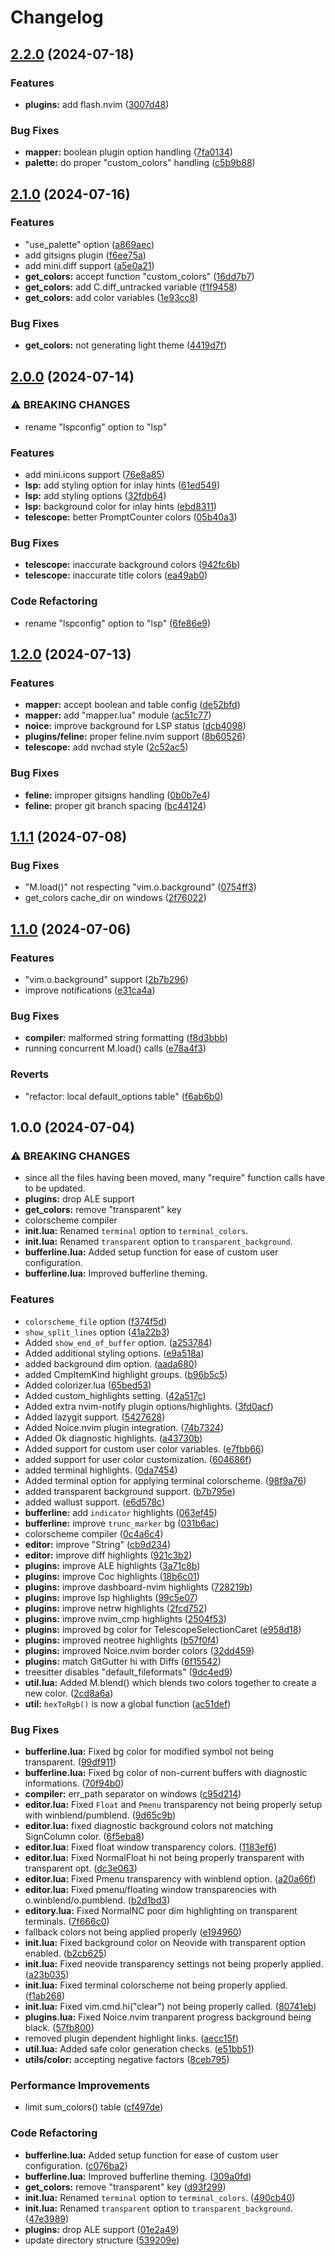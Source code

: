 # Changelog

## [2.2.0](https://github.com/RedsXDD/neopywal.nvim/compare/v2.1.0...v2.2.0) (2024-07-18)


### Features

* **plugins:** add flash.nvim ([3007d48](https://github.com/RedsXDD/neopywal.nvim/commit/3007d48d1ece0a7a8290c299ce451aa8fcee918b))


### Bug Fixes

* **mapper:** boolean plugin option handling ([7fa0134](https://github.com/RedsXDD/neopywal.nvim/commit/7fa0134a1e84fca9f719d0f942ea968b210165d0))
* **palette:** do proper "custom_colors" handling ([c5b9b88](https://github.com/RedsXDD/neopywal.nvim/commit/c5b9b882122d43d2a253b8cf341617b7128ab5f5))

## [2.1.0](https://github.com/RedsXDD/neopywal.nvim/compare/v2.0.0...v2.1.0) (2024-07-16)


### Features

* "use_palette" option ([a869aec](https://github.com/RedsXDD/neopywal.nvim/commit/a869aecf4157e0bc8d83e11d27a1155ab22599fc))
* add gitsigns plugin ([f6ee75a](https://github.com/RedsXDD/neopywal.nvim/commit/f6ee75af915c803a60a574b90710ca27870d4deb))
* add mini.diff support ([a5e0a21](https://github.com/RedsXDD/neopywal.nvim/commit/a5e0a21bccde196860b24e1d7123a3738a92c826))
* **get_colors:** accept function "custom_colors" ([16dd7b7](https://github.com/RedsXDD/neopywal.nvim/commit/16dd7b7ca6f139ebe80824bcf3f4e3177e509feb))
* **get_colors:** add C.diff_untracked variable ([f1f9458](https://github.com/RedsXDD/neopywal.nvim/commit/f1f9458ba96716bb83b86d2d47fc2011327f9e9b))
* **get_colors:** add color variables ([1e93cc8](https://github.com/RedsXDD/neopywal.nvim/commit/1e93cc864e7e411de4a973e760c21c83d1422698))


### Bug Fixes

* **get_colors:** not generating light theme ([4419d7f](https://github.com/RedsXDD/neopywal.nvim/commit/4419d7fbcc04099b04240f89cd468b5016a598a6))

## [2.0.0](https://github.com/RedsXDD/neopywal.nvim/compare/v1.2.0...v2.0.0) (2024-07-14)


### ⚠ BREAKING CHANGES

* rename "lspconfig" option to "lsp"

### Features

* add mini.icons support ([76e8a85](https://github.com/RedsXDD/neopywal.nvim/commit/76e8a8508676d21d6f8e5754c947179f3b28cb57))
* **lsp:** add styling option for inlay hints ([61ed549](https://github.com/RedsXDD/neopywal.nvim/commit/61ed5492c79976a24083822bc88885ed0e809585))
* **lsp:** add styling options ([32fdb64](https://github.com/RedsXDD/neopywal.nvim/commit/32fdb64c46e7b8c3603b278a3788d7ce18ec3233))
* **lsp:** background color for inlay hints ([ebd8311](https://github.com/RedsXDD/neopywal.nvim/commit/ebd831127832deb3bf0b80c22b90c3ab64bf78b5))
* **telescope:** better PromptCounter colors ([05b40a3](https://github.com/RedsXDD/neopywal.nvim/commit/05b40a37f8cea0f24bfcd173a797e0a1461916d7))


### Bug Fixes

* **telescope:** inaccurate background colors ([942fc6b](https://github.com/RedsXDD/neopywal.nvim/commit/942fc6b9cfb4b304160738041e950e5a081a0b24))
* **telescope:** inaccurate title colors ([ea49ab0](https://github.com/RedsXDD/neopywal.nvim/commit/ea49ab043fe607575e989ecc73227f8709ce0714))


### Code Refactoring

* rename "lspconfig" option to "lsp" ([6fe86e9](https://github.com/RedsXDD/neopywal.nvim/commit/6fe86e974f0da4716080a29463772e5f257bd28f))

## [1.2.0](https://github.com/RedsXDD/neopywal.nvim/compare/v1.1.1...v1.2.0) (2024-07-13)


### Features

* **mapper:** accept boolean and table config ([de52bfd](https://github.com/RedsXDD/neopywal.nvim/commit/de52bfd01455c91bfc2bd043fe20bed245784339))
* **mapper:** add "mapper.lua" module ([ac51c77](https://github.com/RedsXDD/neopywal.nvim/commit/ac51c7762cfde7905d4208987312fc5c4bb99559))
* **noice:** improve background for LSP status ([dcb4098](https://github.com/RedsXDD/neopywal.nvim/commit/dcb409821aa828358e4c963b566659bfd374682e))
* **plugins/feline:** proper feline.nvim support ([8b60526](https://github.com/RedsXDD/neopywal.nvim/commit/8b605260297a100e7f611538fc614a178846b67f))
* **telescope:** add nvchad style ([2c52ac5](https://github.com/RedsXDD/neopywal.nvim/commit/2c52ac51f5ca04c3c46ac0ab2ca87332469c8aeb))


### Bug Fixes

* **feline:** improper gitsigns handling ([0b0b7e4](https://github.com/RedsXDD/neopywal.nvim/commit/0b0b7e48e21716b3aebaa4bc46cef2b6195aa8f2))
* **feline:** proper git branch spacing ([bc44124](https://github.com/RedsXDD/neopywal.nvim/commit/bc4412455710adce831d937a7562b6cfbf1460fc))

## [1.1.1](https://github.com/RedsXDD/neopywal.nvim/compare/v1.1.0...v1.1.1) (2024-07-08)


### Bug Fixes

* "M.load()" not respecting "vim.o.background" ([0754ff3](https://github.com/RedsXDD/neopywal.nvim/commit/0754ff354046b10b8d7a93c8951215b8b840f621))
* get_colors cache_dir on windows ([2f76022](https://github.com/RedsXDD/neopywal.nvim/commit/2f76022b5256a53f700225384ed1b2c1e5ae1e18))

## [1.1.0](https://github.com/RedsXDD/neopywal.nvim/compare/v1.0.0...v1.1.0) (2024-07-06)


### Features

* "vim.o.background" support ([2b7b296](https://github.com/RedsXDD/neopywal.nvim/commit/2b7b296d01544c9cecf2b497172c1a6d04b8d831))
* improve notifications ([e31ca4a](https://github.com/RedsXDD/neopywal.nvim/commit/e31ca4a2c0c70412a4738fc9df2963f907eef3eb))


### Bug Fixes

* **compiler:** malformed string formatting ([f8d3bbb](https://github.com/RedsXDD/neopywal.nvim/commit/f8d3bbb4416be079cc31a1210b483d3eb72bf8eb))
* running concurrent M.load() calls ([e78a4f3](https://github.com/RedsXDD/neopywal.nvim/commit/e78a4f30ba2675934d6fcff4e66ba602b1d8b9e7))


### Reverts

* "refactor: local default_options table" ([f6ab6b0](https://github.com/RedsXDD/neopywal.nvim/commit/f6ab6b0353da241f0dc1d6d02138b003f88e0d63))

## 1.0.0 (2024-07-04)


### ⚠ BREAKING CHANGES

* since all the files having been moved, many "require" function calls have to be updated.
* **plugins:** drop ALE support
* **get_colors:** remove "transparent" key
* colorscheme compiler
* **init.lua:** Renamed `terminal` option to `terminal_colors`.
* **init.lua:** Renamed `transparent` option to `transparent_background`.
* **bufferline.lua:** Added setup function for ease of custom user configuration.
* **bufferline.lua:** Improved bufferline theming.

### Features

* `colorscheme_file` option ([f374f5d](https://github.com/RedsXDD/neopywal.nvim/commit/f374f5d25e4bc9ecd457f01d31557de61246e02d))
* `show_split_lines` option ([41a22b3](https://github.com/RedsXDD/neopywal.nvim/commit/41a22b3a0dff9b7101833b020044c13ad0964335))
* Added `show_end_of_buffer` option. ([a253784](https://github.com/RedsXDD/neopywal.nvim/commit/a2537846841be684e8f3a57843e5cbd1fb355bfd))
* Added additional styling options. ([e9a518a](https://github.com/RedsXDD/neopywal.nvim/commit/e9a518a71ab98dc96718c85c48458d2efb295ca4))
* added background dim option. ([aada680](https://github.com/RedsXDD/neopywal.nvim/commit/aada68043bc417886015f1b10247c8c9309770e2))
* added CmpItemKind highlight groups. ([b96b5c5](https://github.com/RedsXDD/neopywal.nvim/commit/b96b5c52297ac34649f8b2263814075293b9d7c9))
* Added colorizer.lua ([65bed53](https://github.com/RedsXDD/neopywal.nvim/commit/65bed53ab3b4324c1657cbb00f97a98e94928d4c))
* Added custom_highlights setting. ([42a517c](https://github.com/RedsXDD/neopywal.nvim/commit/42a517c8ffa6ef822b20acf8a2201dab13b61d2f))
* Added extra nvim-notify plugin options/highlights. ([3fd0acf](https://github.com/RedsXDD/neopywal.nvim/commit/3fd0acf86a6349a77aed84257f1fdd74e65530b2))
* Added lazygit support. ([5427628](https://github.com/RedsXDD/neopywal.nvim/commit/5427628888c137a92a8b2d51f82d525507882a53))
* Added Noice.nvim plugin integration. ([74b7324](https://github.com/RedsXDD/neopywal.nvim/commit/74b73244c00a88661dd9b3ead1b211056fe2e6bd))
* Added Ok diagnostic highlights. ([a43730b](https://github.com/RedsXDD/neopywal.nvim/commit/a43730bd13a2f89ee1bd1ba2cc65c625f70fc3b9))
* Added support for custom user color variables. ([e7fbb66](https://github.com/RedsXDD/neopywal.nvim/commit/e7fbb66683ab027bb39c04ffe43b240e38efe14d))
* added support for user color customization. ([604686f](https://github.com/RedsXDD/neopywal.nvim/commit/604686ff5ec56c9584574d116b4023d6d266a49e))
* added terminal highlights. ([0da7454](https://github.com/RedsXDD/neopywal.nvim/commit/0da74545973c882d65d7f89e2c6bd5050b127c08))
* Added terminal option for applying terminal colorscheme. ([98f9a76](https://github.com/RedsXDD/neopywal.nvim/commit/98f9a76143dadc28e0d7ea1086df1782736c5a5a))
* added transparent background support. ([b7b795e](https://github.com/RedsXDD/neopywal.nvim/commit/b7b795e4c55ef50d85a3699011b85723539e74b3))
* added wallust support. ([e6d578c](https://github.com/RedsXDD/neopywal.nvim/commit/e6d578ccc6b5a6ebaa5ba47ddf7a4ca7af1c0930))
* **bufferline:** add `indicator` highlights ([063ef45](https://github.com/RedsXDD/neopywal.nvim/commit/063ef453bbb4bfc9d0bf50901b04d722c7882146))
* **bufferline:** improve `trunc_marker` bg ([031b6ac](https://github.com/RedsXDD/neopywal.nvim/commit/031b6ac2903c91351383d36926fbb5990febfa95))
* colorscheme compiler ([0c4a6c4](https://github.com/RedsXDD/neopywal.nvim/commit/0c4a6c44e942502bd27230f40bd0576fb2b16dd8))
* **editor:** improve "String" ([cb9d234](https://github.com/RedsXDD/neopywal.nvim/commit/cb9d234a6306b71b4c56c52c21b89c8543a87656))
* **editor:** improve diff highlights ([921c3b2](https://github.com/RedsXDD/neopywal.nvim/commit/921c3b2fc3ac5b3016d1362de9cd3190878381a2))
* **plugins:** improve ALE highlights ([3a71c8b](https://github.com/RedsXDD/neopywal.nvim/commit/3a71c8ba9e62dc3c25c39f63bc14e0e49236d4a3))
* **plugins:** improve Coc highlights ([18b6c01](https://github.com/RedsXDD/neopywal.nvim/commit/18b6c01092a240e2e0776279aaabd264ae3fef98))
* **plugins:** improve dashboard-nvim highlights ([728219b](https://github.com/RedsXDD/neopywal.nvim/commit/728219b3a43f3955c745ed11a50543ac79e506da))
* **plugins:** improve lsp highlights ([99c5e07](https://github.com/RedsXDD/neopywal.nvim/commit/99c5e0766117893f662d29044b4af9fc904cba04))
* **plugins:** improve netrw highlights ([2fcd752](https://github.com/RedsXDD/neopywal.nvim/commit/2fcd75248bfd765175503e06c242d09f5638821e))
* **plugins:** improve nvim_cmp highlights ([2504f53](https://github.com/RedsXDD/neopywal.nvim/commit/2504f536e3948c48da2a35282bc5132762e51b4a))
* **plugins:** improved bg color for TelescopeSelectionCaret ([e958d18](https://github.com/RedsXDD/neopywal.nvim/commit/e958d1895afdd0ea3bf2534f4600ff8079af6dd8))
* **plugins:** improved neotree highlights ([b57f0f4](https://github.com/RedsXDD/neopywal.nvim/commit/b57f0f4b00278129d9ff18c6d85b46449608b092))
* **plugins:** improved Noice.nvim border colors ([32dd459](https://github.com/RedsXDD/neopywal.nvim/commit/32dd459028ce5a7d22d6a1bdaaf1a2e73e5309b2))
* **plugins:** match GitGutter hi with Diffs ([6f15542](https://github.com/RedsXDD/neopywal.nvim/commit/6f15542cb676a2dffe11272bec1fa495b71e60f0))
* treesitter disables "default_fileformats" ([9dc4ed9](https://github.com/RedsXDD/neopywal.nvim/commit/9dc4ed9a1a0d0d1feec18596dc7152872c37ec47))
* **util.lua:** Added M.blend() which blends two colors together to create a new color. ([2cd8a6a](https://github.com/RedsXDD/neopywal.nvim/commit/2cd8a6a04d03fbc3b253cb3916b0a17c8eba2c06))
* **util:** `hexToRgb()` is now a global function ([ac51def](https://github.com/RedsXDD/neopywal.nvim/commit/ac51def7f4f46dbe1071d126786d8723273fc250))


### Bug Fixes

* **bufferline.lua:** Fixed bg color for modified symbol not being transparent. ([99df911](https://github.com/RedsXDD/neopywal.nvim/commit/99df911e9fda12947d3c6cae08d709a43f7630e6))
* **bufferline.lua:** Fixed bg color of non-current buffers with diagnostic informations. ([70f94b0](https://github.com/RedsXDD/neopywal.nvim/commit/70f94b0341b7d70fa7aa31e043a0b47ac5c85689))
* **compiler:** err_path separator on windows ([c95d214](https://github.com/RedsXDD/neopywal.nvim/commit/c95d2141c5dff9c124b953a9afdcd390d9e35d1b))
* **editor.lua:** Fixed `Float` and `Pmenu` transparency not being properly setup with winblend/pumblend. ([9d65c9b](https://github.com/RedsXDD/neopywal.nvim/commit/9d65c9b35f6da944fa69d4d99c1acc3164178b8a))
* **editor.lua:** fixed diagnostic background colors not matching SignColumn color. ([6f5eba8](https://github.com/RedsXDD/neopywal.nvim/commit/6f5eba852d59c111d251df9677be2fa947d01620))
* **editor.lua:** Fixed float window transparency colors. ([1183ef6](https://github.com/RedsXDD/neopywal.nvim/commit/1183ef60e729d8ecf939bd30edd2b8af1345bb0e))
* **editor.lua:** Fixed NormalFloat hi not being properly transparent with transparent opt. ([dc3e063](https://github.com/RedsXDD/neopywal.nvim/commit/dc3e063b80b7310c9afcc6fddf837c3c4b860fb3))
* **editor.lua:** Fixed Pmenu transparency with winblend option. ([a20a66f](https://github.com/RedsXDD/neopywal.nvim/commit/a20a66f77e886d5724059520fbc82c2694f8d58c))
* **editor.lua:** Fixed pmenu/floating window transparencies with o.winblend/o.pumblend. ([b2d1bd3](https://github.com/RedsXDD/neopywal.nvim/commit/b2d1bd3381c88a5fcfd363b684ecd78a3fbe822b))
* **editory.lua:** Fixed NormalNC poor dim highlighting on transparent terminals. ([7f666c0](https://github.com/RedsXDD/neopywal.nvim/commit/7f666c00d34982b25b98210db1b5e2894d2272e5))
* fallback colors not being applied properly ([e194960](https://github.com/RedsXDD/neopywal.nvim/commit/e194960dd0f12292cb633536cb981c02af18c2e1))
* **init.lua:** Fixed background color on Neovide with transparent option enabled. ([b2cb625](https://github.com/RedsXDD/neopywal.nvim/commit/b2cb62578b26dc4e6183236f9f15b32409d77409))
* **init.lua:** Fixed neovide transparency settings not being properly applied. ([a23b035](https://github.com/RedsXDD/neopywal.nvim/commit/a23b035cd7000ad4c650bc948591985170ae49f2))
* **init.lua:** Fixed terminal colorscheme not being properly applied. ([f1ab268](https://github.com/RedsXDD/neopywal.nvim/commit/f1ab2683c2f511573bb77324c1d6f70bdc901de9))
* **init.lua:** Fixed vim.cmd.hi("clear") not being properly called. ([80741eb](https://github.com/RedsXDD/neopywal.nvim/commit/80741eb963d8dd2bfcf7f826c7cb900ef5ff4e2a))
* **plugins.lua:** Fixed Noice.nvim tranparent progress background being black. ([57fb800](https://github.com/RedsXDD/neopywal.nvim/commit/57fb800ccc1c2dd2f6623b82ef3612927a36fd4a))
* removed plugin dependent highlight links. ([aecc15f](https://github.com/RedsXDD/neopywal.nvim/commit/aecc15ffa216cb91c7af4dc714a14a1e0e16dad9))
* **util.lua:** Added safe color generation checks. ([e51bb51](https://github.com/RedsXDD/neopywal.nvim/commit/e51bb51dcc77f691bd40698c23bf2dba4e016096))
* **utils/color:** accepting negative factors ([8ceb795](https://github.com/RedsXDD/neopywal.nvim/commit/8ceb7956d333736e13d0848ec769e134e576417f))


### Performance Improvements

* limit sum_colors() table ([cf497de](https://github.com/RedsXDD/neopywal.nvim/commit/cf497deb38612b9cdf16fd290bc07da6fb85e69a))


### Code Refactoring

* **bufferline.lua:** Added setup function for ease of custom user configuration. ([c076ba2](https://github.com/RedsXDD/neopywal.nvim/commit/c076ba2151f0b62315b033ee49a26b2d49dd919a))
* **bufferline.lua:** Improved bufferline theming. ([309a0fd](https://github.com/RedsXDD/neopywal.nvim/commit/309a0fd4d620cfb7ca1d5ed5e031082263261b06))
* **get_colors:** remove "transparent" key ([d93f299](https://github.com/RedsXDD/neopywal.nvim/commit/d93f2999be5681d86ce37d304c4d9023a11c189a))
* **init.lua:** Renamed `terminal` option to `terminal_colors`. ([490cb40](https://github.com/RedsXDD/neopywal.nvim/commit/490cb40802cd45056bef0505fa8e73644b9c0ad7))
* **init.lua:** Renamed `transparent` option to `transparent_background`. ([47e3989](https://github.com/RedsXDD/neopywal.nvim/commit/47e398955a535795bcdea8c494ca753539b274ff))
* **plugins:** drop ALE support ([01e2a49](https://github.com/RedsXDD/neopywal.nvim/commit/01e2a498009fff836f1306dafdbda5e0523c9e9a))
* update directory structure ([539209e](https://github.com/RedsXDD/neopywal.nvim/commit/539209e711436664a88fa587f1f7f2e06b9103c9))
